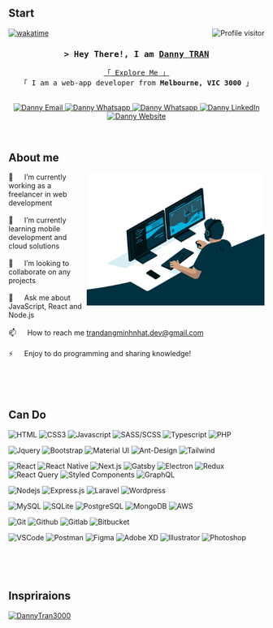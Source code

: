 <!-- Intro  -->
 ## Start
  <a href="https://komarev.com/ghpvc/?username=DannyTran3000">
    <img align="right" src="https://komarev.com/ghpvc/?username=DannyTran3000&label=Visitors&color=0e75b6&style=flat" alt="Profile visitor" />
  </a>

[![wakatime](https://wakatime.com/badge/user/018b1dc0-cf3f-4bc6-aced-0a57de810ec8.svg)](https://wakatime.com/@018b1dc0-cf3f-4bc6-aced-0a57de810ec8)

<h3 align="center">
  <samp>
    &gt; Hey There!, I am
    <b>
      <a target="_blank" href="https://dmntran.vercel.app/">Danny TRAN</a>
    </b>
  </samp>
</h3>


<p align="center"> 
  <samp>
    <a href="https://dmntran.vercel.app/">「 Explore Me 」</a>
    <br />
    「 I am a web-app developer from <b>Melbourne, VIC 3000</b> 」
    <br />
    <br />
  </samp>
</p>

<p align="center">
  <a href="mailto:trandangminhnhat.dev@gmail.com">
    <img src="https://img.shields.io/badge/gmail-C5221F?style=for-the-badge&logo=gmail&logoColor=FFFFFF" alt="Danny Email" />
  </a>
  <a href="https://join.skype.com/invite/xgfiVGfERRO2" target="_blank">
    <img src="https://img.shields.io/badge/skype-00AFF0?style=for-the-badge&logo=skype&logoColor=FFFFFF" alt="Danny Whatsapp" />
  </a>
  <a href="https://wa.me/qr/AXL7MQCYGH3KP1" target="_blank">
    <img src="https://img.shields.io/badge/whatsapp-05A010?style=for-the-badge&logo=whatsapp&logoColor=FFFFFF" alt="Danny Whatsapp" />
  </a>
  <a href="https://dmntran.vercel.app/" target="_blank">
    <img src="https://img.shields.io/badge/linkedin-0A66C2?style=for-the-badge&labelColor=FFFFFF&logo=linkedin&logoColor=0A66C2" alt="Danny LinkedIn" />
  </a>
  <a href="https://dmntran.vercel.app/" target="_blank">
    <img src="https://img.shields.io/badge/website-F76236?style=for-the-badge&labelColor=FFFFFF&logo=google-chrome&logoColor=F76236" alt="Danny Website" />
  </a>
</p>
<br />

<!-- About Section -->
 ## About me
 
<p>
  <img align="right" width="350" src="/assets/about-me.gif" alt="Coding gif" />

  🔭 &emsp; I’m currently working as a freelancer in web development
  <br/><br/>
  🌱 &emsp; I’m currently learning mobile development and cloud solutions
  <br/><br/>
  👯 &emsp; I’m looking to collaborate on any projects
  <br/><br/>
  💬 &emsp; Ask me about JavaScript, React and Node.js
  <br/><br/>
  📫 &emsp; How to reach me <a href="mailto:trandangminhnhat.dev@gmail.com">trandangminhnhat.dev@gmail.com<a/>
  <br/><br/>
  ⚡ &emsp; Enjoy to do programming and sharing knowledge!
</p>

<br/>
<br/>
<br/>

## Can Do

![HTML](https://img.shields.io/badge/html5-E34F26?style=for-the-badge&labelColor=FFFFFF&logo=html5&logoColor=E34F26)
![CSS3](https://img.shields.io/badge/css3-1572B6?style=for-the-badge&labelColor=FFFFFF&logo=css3&logoColor=1572B6)
![Javascript](https://img.shields.io/badge/javascript-F7DF1E?style=for-the-badge&labelColor=333333&logo=javascript&logoColor=F7DF1E)
![SASS/SCSS](https://img.shields.io/badge/sass_|_scss-CC6699?style=for-the-badge&labelColor=FFFFFF&logo=sass&logoColor=CC6699)
![Typescript](https://img.shields.io/badge/typescript-3178C6?style=for-the-badge&labelColor=FFFFFF&logo=typescript&logoColor=3178C6)
![PHP](https://img.shields.io/badge/php-777BB4?style=for-the-badge&labelColor=FFFFFF&logo=php&logoColor=777BB4)

![Jquery](https://img.shields.io/badge/jquery-0769AD?style=for-the-badge&logo=jquery&logoColor=FFFFFF)
![Bootstrap](https://img.shields.io/badge/bootstrap-7952B3?style=for-the-badge&labelColor=FFFFFF&logo=bootstrap&logoColor=7952B3)
![Material UI](https://img.shields.io/badge/material_ui-007FFF?style=for-the-badge&logo=mui&logoColor=FFFFFF)
![Ant-Design](https://img.shields.io/badge/ant_design-0170FE?style=for-the-badge&logo=antdesign&logoColor=FFFFFF)
![Tailwind](https://img.shields.io/badge/tailwind_css-06B6D4?style=for-the-badge&logo=tailwindcss&logoColor=FFFFFF)

![React](https://img.shields.io/badge/react-61DAFB?style=for-the-badge&labelColor=333333&logo=react&logoColor=61DAFB)
![React Native](https://img.shields.io/badge/react_native-333333?style=for-the-badge&logo=react&logoColor=61DAFB)
![Next.js](https://img.shields.io/badge/next.js-000000?style=for-the-badge&labelColor=FFFFFF&logo=nextdotjs&logoColor=000000)
![Gatsby](https://img.shields.io/badge/gatsby-663399?style=for-the-badge&labelColor=FFFFFF&logo=gatsby&logoColor=663399)
![Electron](https://img.shields.io/badge/electron-47848F?style=for-the-badge&logo=electron&logoColor=FFFFFF)
![Redux](https://img.shields.io/badge/redux-764ABC?style=for-the-badge&logo=redux&logoColor=FFFFFF)
![React Query](https://img.shields.io/badge/react_query-FF4154?style=for-the-badge&logo=react%20query&logoColor=FFFFFF)
![Styled Components](https://img.shields.io/badge/styled_components-DB7093?style=for-the-badge&logo=styled-components&logoColor=FFFFFF)
![GraphQL](https://img.shields.io/badge/graphql-E10098?style=for-the-badge&logo=graphql&logoColor=FFFFFF)

![Nodejs](https://img.shields.io/badge/nodejs-339933?style=for-the-badge&logo=node.js&logoColor=FFFFFF)
![Express.js](https://img.shields.io/badge/express.js-000000?style=for-the-badge&logo=express&logoColor=FFFFFF)
![Laravel](https://img.shields.io/badge/laravel-FF2D20?style=for-the-badge&logo=laravel&logoColor=FFFFFF)
![Wordpress](https://img.shields.io/badge/wordpress-21759B?style=for-the-badge&logo=wordpress&logoColor=FFFFFF)

![MySQL](https://img.shields.io/badge/mysql-4479A1?style=for-the-badge&logo=mysql&logoColor=FFFFFF)
![SQLite](https://img.shields.io/badge/sqlite-003B57?style=for-the-badge&logo=sqlite&logoColor=FFFFFF)
![PostgreSQL](https://img.shields.io/badge/postgresql-4169E1?style=for-the-badge&logo=postgresql&logoColor=FFFFFF)
![MongoDB](https://img.shields.io/badge/mongodb-47A248?style=for-the-badge&logo=mongodb&logoColor=FFFFFF)
![AWS](https://img.shields.io/badge/aws-232FBE?style=for-the-badge&logo=amazon%20aws&logoColor=FFFFFF)

![Git](https://img.shields.io/badge/git-F05032?style=for-the-badge&labelColor=FFFFFF&logo=git&logoColor=F05032)
![Github](https://img.shields.io/badge/github-181717?style=for-the-badge&labelColor=FFFFFF&logo=github&logoColor=181717)
![Gitlab](https://img.shields.io/badge/gitlab-FC6D26?style=for-the-badge&logo=gitlab&logoColor=FFFFFF)
![Bitbucket](https://img.shields.io/badge/bitbucket-0052CC?style=for-the-badge&logo=bitbucket&logoColor=FFFFFF)

![VSCode](https://img.shields.io/badge/visual_studio-007ACC?style=for-the-badge&logo=visual%20studio&logoColor=FFFFFF)
![Postman](https://img.shields.io/badge/postman-FF6C37?style=for-the-badge&labelColor=FFFFFF&logo=postman&logoColor=FF6C37)
![Figma](https://img.shields.io/badge/figma-F24E1E?style=for-the-badge&logo=figma&logoColor=FFFFFF)
![Adobe XD](https://img.shields.io/badge/adobe_xd-FF61F6?style=for-the-badge&labelColor=FFFFFF&logo=adobexd&logoColor=FF61F6)
![Illustrator](https://img.shields.io/badge/illustrator-FF9A00?style=for-the-badge&labelColor=FFFFFF&logo=adobeillustrator&logoColor=FF9A00)
![Photoshop](https://img.shields.io/badge/photoshop-31A8FF?style=for-the-badge&labelColor=FFFFFF&logo=adobephotoshop&logoColor=31A8FF)

<br/>
<br/>
<br/>

## Inspriraions

[![DannyTran3000](https://github-readme-stats.vercel.app/api/pin/?username=DannyTran3000&repo=DannyTran3000&theme=radical)](https://github.com/DannyTran3000/DannyTran3000)

